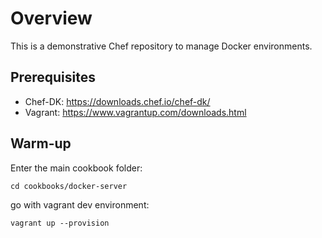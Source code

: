 # Overview

This is a demonstrative Chef repository to manage Docker environments.

## Prerequisites

* Chef-DK: https://downloads.chef.io/chef-dk/
* Vagrant: https://www.vagrantup.com/downloads.html

## Warm-up

Enter the main cookbook folder:
```
cd cookbooks/docker-server
```

go with vagrant dev environment:

```
vagrant up --provision
```
